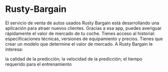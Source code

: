 # Rusty-Bargain

El servicio de venta de autos usados Rusty Bargain está desarrollando una aplicación para atraer nuevos clientes. Gracias a esa app, puedes averiguar rápidamente el valor de mercado de tu coche. Tienes acceso al historial: especificaciones técnicas, versiones de equipamiento y precios. Tienes que crear un modelo que determine el valor de mercado. A Rusty Bargain le interesa:

la calidad de la predicción;
la velocidad de la predicción;
el tiempo requerido para el entrenamiento
